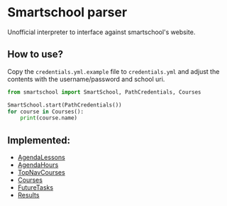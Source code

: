 # Smartschool parser

Unofficial interpreter to interface against smartschool's website.

## How to use?

Copy the `credentials.yml.example` file to `credentials.yml` and adjust the contents with the username/password and school uri.

```python
from smartschool import SmartSchool, PathCredentials, Courses

SmartSchool.start(PathCredentials())
for course in Courses():
    print(course.name)
```

## Implemented:

- [AgendaLessons](src/smartschool/agenda.py)
- [AgendaHours](src/smartschool/agenda.py)
- [TopNavCourses](src/smartschool/courses.py)
- [Courses](src/smartschool/courses.py)
- [FutureTasks](src/smartschool/objects.py)
- [Results](src/smartschool/results.py)
